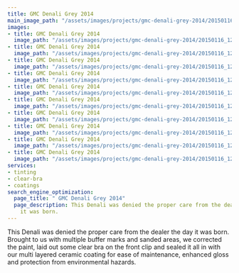 ```yaml
---
title: GMC Denali Grey 2014
main_image_path: "/assets/images/projects/gmc-denali-grey-2014/20150116_123121.jpg"
images:
- title: GMC Denali Grey 2014
  image_path: "/assets/images/projects/gmc-denali-grey-2014/20150116_123100.jpg"
- title: GMC Denali Grey 2014
  image_path: "/assets/images/projects/gmc-denali-grey-2014/20150116_123112.jpg"
- title: GMC Denali Grey 2014
  image_path: "/assets/images/projects/gmc-denali-grey-2014/20150116_123132.jpg"
- title: GMC Denali Grey 2014
  image_path: "/assets/images/projects/gmc-denali-grey-2014/20150116_123155.jpg"
- title: GMC Denali Grey 2014
  image_path: "/assets/images/projects/gmc-denali-grey-2014/20150116_123208.jpg"
- title: GMC Denali Grey 2014
  image_path: "/assets/images/projects/gmc-denali-grey-2014/20150116_123218.jpg"
- title: GMC Denali Grey 2014
  image_path: "/assets/images/projects/gmc-denali-grey-2014/20150116_123229.jpg"
- title: GMC Denali Grey 2014
  image_path: "/assets/images/projects/gmc-denali-grey-2014/20150116_123240.jpg"
- title: GMC Denali Grey 2014
  image_path: "/assets/images/projects/gmc-denali-grey-2014/20150116_123304.jpg"
- title: GMC Denali Grey 2014
  image_path: "/assets/images/projects/gmc-denali-grey-2014/20150116_123617.jpg"
services:
- tinting
- clear-bra
- coatings
search_engine_optimization:
  page_title: " GMC Denali Grey 2014"
  page_description: This Denali was denied the proper care from the dealer the day
    it was born.
---
```


This Denali was denied the proper care from the dealer the day it was born. Brought to us with multiple buffer marks and sanded areas, we corrected the paint, laid out some clear bra on the front clip and sealed it all in with our multi layered ceramic coating for ease of maintenance, enhanced gloss and protection from environmental hazards.
